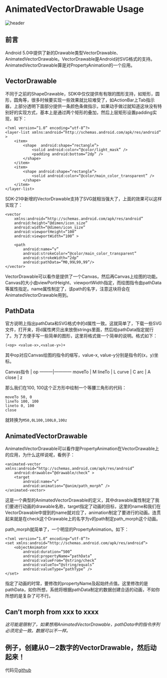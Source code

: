 # AnimatedVectorDrawable Usage

![header](header.png)

## 前言
Android 5.0中提供了新的Drawable类型VectorDrawable、AnimatedVectorDrawable。VectorDrawable是Android对SVG格式的支持。AnimatedVectorDrawable算是对PropertyAnimation的一个应用。

## VectorDrawable
不同于之前的ShapeDrawable，SDK中仅仅提供有有限的图形支持，如矩形，圆形，圆角等，很多时候要实现一些效果就比较难受了，如ActionBar上Tab指示器，上部分透明下面部分提供一条颜色条做指示，如果动手做过就知道这块没有特别好的实现方式，基本上是通过两个矩形的叠加，然后上层矩形设置padding实现，如下：

```
<?xml version=“1.0” encoding=“utf-8”?>
<layer-list xmlns:android=“http://schemas.android.com/apk/res/android” >
	<item>
		<shape  android:shape=“rectangle”>
		    <solid android:color=“@color/light_mask” />
			<padding android:bottom=“2dp” />
		</shape>
	</item>
	<item>
		<shape android:shape=“rectangle”>
		    <solid android:color=“@color/main_color_transparent” />
		</shape>
	</item>
</layer-list>
```
SDK-21中新增的VectorDrawable支持了SVG就相当强大了，上面的效果可以这样实现了：

```
<vector
    xmlns:android=“http://schemas.android.com/apk/res/android”
    android:height=“@dimen/icon_size”
    android:width=“@dimen/icon_size”
    android:viewportHeight=“100”
    android:viewportWidth=“100” >

    <path
        android:name=“v”
        android:strokeColor=“@color/main_color_transparent”
        android:strokeWidth=“2dp”
        android:pathData=“M0,99L99,99”/>
</vector>
```
VectorDrawable可以看作是提供了一个Canvas，然后再Canvas上绘图的功能。Canvas的大小由viewPortHeight、viewportWidth指定，而绘图指令由pathData等属性指定。name属性制定了，该path的名字，注意这块将会在AnimatedVectorDrawable用到。

## PathData
官方说明上指出pathData和SVG格式中的d属性一致。这就简单了，下载一些SVG文件，打开来，将d属性拷贝出来放倒strings里面，然后给pathData指定就行了。为了方便手写一些简单的图形，这里将格式做一个简单的说明。格式如下：

```
(<op> <value-x>,<value-y>)+
```
其中op对应Canvas绘图的指令的缩写，value-x, value-y分别是指令的(x，y)坐标。

Canvas指令 |  op
———|————
moveTo | M
lineTo | L
curve | C
arc | A
close | z

那么我们在100, 100这个正方形中绘制一个等腰三角形的代码：

```
moveTo 50, 0
lineTo 100, 100
lineto 0, 100
close
```

就转换为``` M50,0L100,100L0,100z ```

## AnimatedVectorDrawable
AnimatedVectorDrawable可以看作是PropertyAnimation在VectorDrawable上的应用，为什么这样说呢，看例子：

```
<animated-vector xmlns:android=“http://schemas.android.com/apk/res/android”
    android:drawable=“@drawable/check” >
    <target
        android:name=“v”
        android:animation=“@anim/path_morph” />
</animated-vector>
```

这是一个典型的AnimatedVectorDrawable的定义，其中drawable属性制定了我们要进行动画的drawable名称，target指定了动画的目标，这里的name和我们在VectorDrawable中提到的name就对应了，animation制定了要进行的动画。连贯起来就是在check这个Drawable上的名字为v的path制定path_morph这个动画。

path_morph就简单了，一个明显的PropertyAnimation。如下：

```
<?xml version=“1.0” encoding=“utf-8”?>
<set xmlns:android=“http://schemas.android.com/apk/res/android”>
    <objectAnimator
        android:duration=“500”
        android:propertyName=“pathData”
        android:valueFrom=“@string/check”
        android:valueTo=“@string/equals”
        android:valueType=“pathType” />
</set>
```

指定了动画的时常，要修改的propertyName及起始终点值。这里修改的是pathData，如你所想，系统将根据pathData制定的数据创建合适的动画，不如你所想的是复杂了可不行。

## Can’t morph from xxx to xxxx
*这可能是限制了，如果想用AnimatedVectorDrawable，pathData中的指令序列必须完全一致。数据可以不一样。*

## 例子，创建从0－2数字的VectorDrawable，然后动起来！
代码见[github](https://github.com/galilio/AnimatedVectorDrawableSample)
